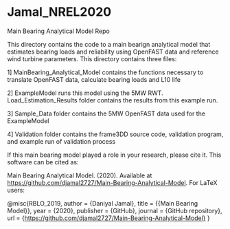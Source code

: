 # Jamal_NREL2020
Main Bearing Analytical Model Repo

This directory contains the code to a main bearign analytical model that estimates bearing loads and reliability using OpenFAST data and reference wind turbine parameters. This directory contains three files:

1] MainBearing_Analytical_Model contains the functions necessary to translate OpenFAST data, calculate bearing loads and L10 life

2] ExampleModel runs this model using the 5MW RWT. Load_Estimation_Results folder contains the results from this example run. 

3] Sample_Data folder contains the 5MW OpenFAST data used for the ExampleModel

4] Validation folder contains the frame3DD source code, validation program, and example run of validation process


If this main bearing model played a role in your research, please cite it. This software can be cited as:

Main Bearing Analytical Model. (2020). Available at https://github.com/djamal2727/Main-Bearing-Analytical-Model. For LaTeX users:

@misc{RBLO_2019, author = {Daniyal Jamal}, title = {{Main Bearing Model}}, year = {2020}, publisher = {GitHub}, journal = {GitHub repository}, url = {https://github.com/djamal2727/Main-Bearing-Analytical-Model} }
